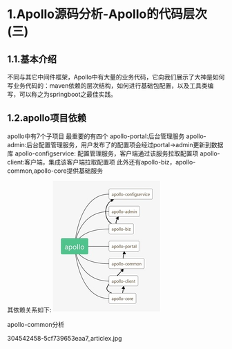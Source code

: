 # 1.Apollo源码分析-Apollo的代码层次(三)

## 1.1.基本介绍

不同与其它中间件框架，Apollo中有大量的业务代码，它向我们展示了大神是如何写业务代码的：maven依赖的层次结构，如何进行基础包配置，以及工具类编写，可以称之为springboot之最佳实践。

## 1.2.apollo项目依赖

apollo中有7个子项目
最重要的有四个
apollo-portal:后台管理服务
apollo-admin:后台配置管理服务，用户发布了的配置项会经过portal->admin更新到数据库
apollo-configservice: 配置管理服务，客户端通过该服务拉取配置项
apollo-client:客户端，集成该客户端拉取配置项
此外还有apollo-biz，apollo-common,apollo-core提供基础服务

其依赖关系如下:
![](/static/image/2051242107-5cf737fd43e95_articlex.jpg)


apollo-common分析

304542458-5cf739653eaa7_articlex.jpg














